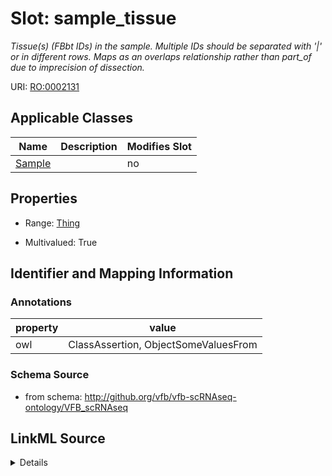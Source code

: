 # Slot: sample_tissue


_Tissue(s) (FBbt IDs) in the sample. Multiple IDs should be separated with '|' or in different rows. Maps as an overlaps relationship rather than part_of due to imprecision of dissection._



URI: [RO:0002131](http://purl.obolibrary.org/obo/RO_0002131)



<!-- no inheritance hierarchy -->




## Applicable Classes

| Name | Description | Modifies Slot |
| --- | --- | --- |
[Sample](Sample.md) |  |  no  |







## Properties

* Range: [Thing](Thing.md)

* Multivalued: True





## Identifier and Mapping Information





### Annotations

| property | value |
| --- | --- |
| owl | ClassAssertion, ObjectSomeValuesFrom |



### Schema Source


* from schema: http://github.org/vfb/vfb-scRNAseq-ontology/VFB_scRNAseq




## LinkML Source

<details>
```yaml
name: sample_tissue
annotations:
  owl:
    tag: owl
    value: ClassAssertion, ObjectSomeValuesFrom
description: Tissue(s) (FBbt IDs) in the sample. Multiple IDs should be separated
  with '|' or in different rows. Maps as an overlaps relationship rather than part_of
  due to imprecision of dissection.
from_schema: http://github.org/vfb/vfb-scRNAseq-ontology/VFB_scRNAseq
rank: 1000
slot_uri: RO:0002131
multivalued: true
alias: sample_tissue
owner: Sample
domain_of:
- Sample
range: Thing

```
</details>